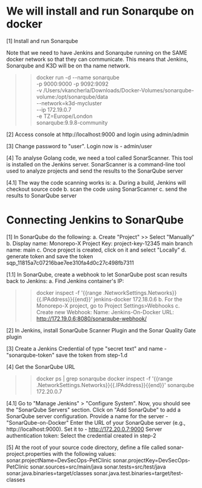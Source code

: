 We will install and run Sonarqube on docker
==========

[1] Install and run Sonarqube

Note that we need to have Jenkins and Sonarqube running on the SAME docker network so that they can communicate.
This means that Jenkins, Sonarqube and K3D will be on tha name network.

>> docker run -d --name sonarqube \
-p 9000:9000 -p 9092:9092 \
-v /Users/vkancherla/Downloads/Docker-Volumes/sonarqube-volume:/opt/sonarqube/data \
--network=k3d-mycluster \
--ip 172.19.0.7 \
-e TZ=Europe/London \
sonarqube:9.9.8-community


[2] Access console at http://localhost:9000 and login using admin/admin


[3] Change password to "user". Login now is - admin/user


[4] To analyse Golang code, we need a tool called SonarScanner. This tool is installed on the Jenkins server.
SonarScanner is a command-line tool used to analyze projects and send the results to the SonarQube server


[4.1] The way the code scanning works is:
a. During a build, Jenkins will checkout source code
b. scan the code using SonarScanner
c. send the results to SonarQube server


Connecting Jenkins to SonarQube
==============================

[1] In SonarQube do the following:
a. Create "Project" >>  Select "Manually"
b. Display name: Monorepo-X
   Project Key: project-key-12345
   main branch name: main
c. Once project is created, click on it and select "Locally"
d. generate token and save the token
 sqp_11815a7c07216bae7ee310fa4d0c27c498fb7311

 [1.1] In SonarQube, create a webhook to let SonarQube post scan results back to Jenkins:
 a. Find Jenkins container's IP:
 >> docker inspect -f '{{range .NetworkSettings.Networks}}{{.IPAddress}}{{end}}' jenkins-docker
 172.18.0.6
 b. For the Monorepo-X project, go to Project Settings>Webhooks
 c. Create new Webhook:
 Name: Jenkins-On-Docker
 URL: http://172.19.0.6:8080/sonarqube-webhook/

[2] In Jenkins, install SonarQube Scanner Plugin and the Sonar Quality Gate plugin

[3] Create a Jenkins Credential of type "secret text" and name - "sonarqube-token" save the token from step-1.d

[4] Get the SonarQube URL
>> docker ps | grep sonarqube
>> docker inspect -f '{{range .NetworkSettings.Networks}}{{.IPAddress}}{{end}}' sonarqube
172.20.0.7

[4.1] Go to "Manage Jenkins" > "Configure System".
Now, you should see the "SonarQube Servers" section.
Click on "Add SonarQube" to add a SonarQube server configuration.
Provide a name for the server - "SonarQube-on-Docker"
Enter the URL of your SonarQube server (e.g., http://localhost:9000). Set it to - http://172.20.0.7:9000
Server authentication token: Select the credential created in step-2

[5] At the root of your source code directory, define a file called sonar-project.properties with the following values:
sonar.projectName=DevSecOps-PetClinic
sonar.projectKey=DevSecOps-PetClinic
sonar.sources=src/main/java
sonar.tests=src/test/java
sonar.java.binaries=target/classes
sonar.java.test.binaries=target/test-classes